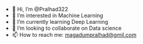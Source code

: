 - 👋 Hi, I’m @Pralhad322
- 👀 I’m interested in Machine Learning
- 🌱 I’m currently learning Deep Learning
- 💞️ I’m looking to collaborate on Data science
- 📫 How to reach me: magadumpralhad@gmil.com

<!---
Pralhad322/Pralhad322 is a ✨ special ✨ repository because its `README.md` (this file) appears on your GitHub profile.
You can click the Preview link to take a look at your changes.
--->

